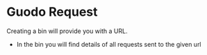 # Guodo Request
Creating a bin will provide you with a URL.
- In the bin you will find details of all requests sent to the given url
